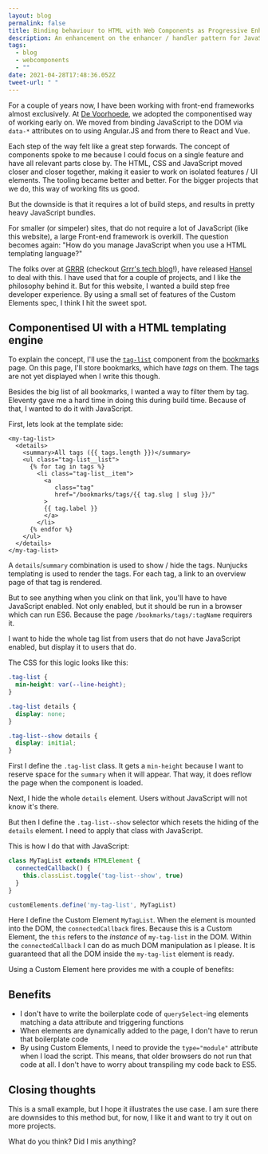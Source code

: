 ```yaml
---
layout: blog
permalink: false
title: Binding behaviour to HTML with Web Components as Progressive Enhancement
description: An enhancement on the enhancer / handler pattern for JavaScript
tags:
  - blog
  - webcomponents
  - ""
date: 2021-04-28T17:48:36.052Z
tweet-url: " "
---
```

For a couple of years now, I have been working with front-end frameworks almost exclusively. At [De Voorhoede](https://www.voorhoede.nl), we adopted the componentised way of working early on. We moved from binding JavaScript to the DOM via `data-*` attributes on to using Angular.JS and from there to React and Vue. 

Each step of the way felt like a great step forwards. The concept of components spoke to me because I could focus on a single feature and have all relevant parts close by. The HTML, CSS and JavaScript moved closer and closer together, making it easier to work on isolated features / UI elements. The tooling became better and better. For the bigger projects that we do, this way of working fits us good.

But the downside is that it requires a lot of build steps, and results in pretty heavy JavaScript bundles.

For smaller (or simpeler) sites, that do not require a lot of JavaScript (like this website), a large Front-end framework is overkill. The question becomes again: "How do you manage JavaScript when you use a HTML templating language?"

The folks over at [GRRR](https://grrr.nl) (checkout [Grrr's tech blog](https://grrr.tech)!), have released [Hansel](https://github.com/grrr-amsterdam/hansel) to deal with this. I have used that for a couple of projects, and I like the philosophy behind it. But for this website, I wanted a build step free developer experience. By using a small set of features of the Custom Elements spec, I think I hit the sweet spot.

## Componentised UI with a HTML templating engine

To explain the concept, I'll use the [`tag-list`](https://github.com/petergoes/petergoes.nl/tree/main/_includes/components/tag-list) component from the [bookmarks](/bookmarks) page. On this page, I'll store bookmarks, which have _tags_ on them. The tags are not yet displayed when I write this though. 

Besides the big list of all bookmarks, I wanted a way to filter them by tag. Eleventy gave me a hard time in doing this during build time. Because of that, I wanted to do it with JavaScript.

First, lets look at the template side:

```twig
<my-tag-list>
  <details>
    <summary>All tags ({{ tags.length }})</summary>
    <ul class="tag-list__list">
      {% for tag in tags %}
        <li class="tag-list__item">
          <a
             class="tag"
             href="/bookmarks/tags/{{ tag.slug | slug }}/"
          >
          {{ tag.label }}
          </a>
        </li>
      {% endfor %}
    </ul>
  </details>
</my-tag-list>
```

A `details`/`summary` combination is used to show / hide the tags. Nunjucks templating is used to render the tags. For each tag, a link to an overview page of that tag is rendered.

But to see anything when you clink on that link, you'll have to have JavaScript enabled. Not only enabled, but it should be run in a browser which can run ES6. Because the page `/bookmarks/tags/:tagName` requirers it.

I want to hide the whole tag list from users that do not have JavaScript enabled, but display it to users that do.

The CSS for this logic looks like this:

```css
.tag-list {
  min-height: var(--line-height);
}

.tag-list details {
  display: none;
}

.tag-list--show details {
  display: initial;
}
```

First I define the `.tag-list` class. It gets a `min-height` because I want to reserve space for the `summary` when it will appear. That way, it does reflow the page when the component is loaded.

Next, I hide the whole `details` element. Users without JavaScript will not know it's there.

But then I define the `.tag-list--show` selector which resets the hiding of the `details` element. I need to apply that class with JavaScript.

This is how I do that with JavaScript:

```js
class MyTagList extends HTMLElement {
  connectedCallback() {
    this.classList.toggle('tag-list--show', true)
  }
}

customElements.define('my-tag-list', MyTagList)
```

Here I define the Custom Element `MyTagList`. When the element is mounted into the DOM, the `connectedCallback` fires. Because this is a Custom Element, the `this` refers to the _instance_ of `my-tag-list` in the DOM. Within the `connectedCallback` I can do as much DOM manipulation as I please. It is guaranteed that all the DOM inside the `my-tag-list` element is ready.

Using a Custom Element here provides me with a couple of benefits:

## Benefits
- I don't have to write the boilerplate code of `querySelect`-ing elements matching a data attribute and triggering functions
- When elements are dynamically added to the page, I don't have to rerun that boilerplate code
- By using Custom Elements, I need to provide the `type="module"` attribute when I load the script. This means, that older browsers do not run that code at all. I don't have to worry about transpiling my code back to ES5.

## Closing thoughts
This is a small example, but I hope it illustrates the use case. I am sure there are downsides to this method but, for now, I like it and want to try it out on more projects.

What do you think? Did I mis anything?